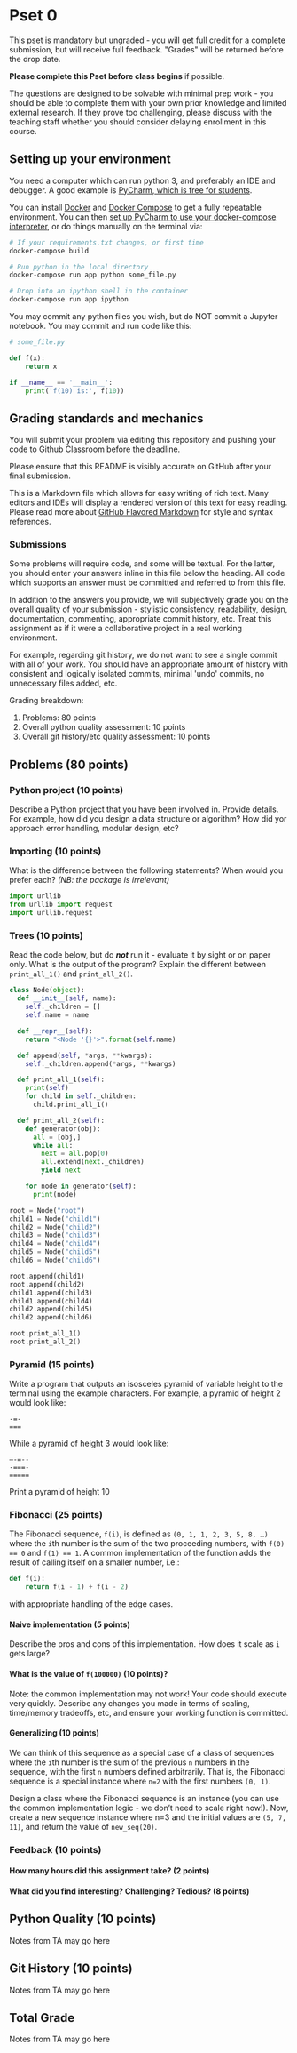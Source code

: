 # Pset 0

This pset is mandatory but ungraded - you will get full credit for a complete
submission, but will receive full feedback.  "Grades" will be returned before
the drop date.

**Please complete this Pset before class begins** if possible.

The questions are designed to be solvable with minimal prep work - you should be
able to complete them with your own prior knowledge and limited external
research. If they prove too challenging, please discuss with the teaching staff
whether you should consider delaying enrollment in this course.

## Setting up your environment

You need a computer which can run python 3, and preferably an IDE and debugger.
A good example is
[PyCharm, which is free for students](https://www.jetbrains.com/student/).

You can install [Docker](https://docs.docker.com/install/) and
[Docker Compose](https://docs.docker.com/compose/install/) to get a fully
repeatable environment.  You can then [set up PyCharm to use your docker-compose
interpreter](https://www.jetbrains.com/help/pycharm/docker-compose.html), or do
things manually on the terminal via:

```bash
# If your requirements.txt changes, or first time
docker-compose build

# Run python in the local directory
docker-compose run app python some_file.py

# Drop into an ipython shell in the container
docker-compose run app ipython
```

You may commit any python files you wish, but do NOT commit a Jupyter notebook.
You may commit and run code like this:

```python
# some_file.py

def f(x):
    return x

if __name__ == '__main__':
    print('f(10) is:', f(10))
```

## Grading standards and mechanics

You will submit your problem via editing this repository and pushing your code
to Github Classroom before the deadline.

Please ensure that this README is visibly accurate on GitHub after your final
submission.

This is a Markdown file which allows for easy writing of rich text.  Many
editors and IDEs will display a rendered version of this text for easy reading.
Please read more about
[GitHub Flavored Markdown](https://guides.github.com/features/mastering-markdown/)
for style and syntax references.

###  Submissions
Some problems will require code, and some will be textual.  For the latter, you
should enter your answers inline in this file below the heading.  All code which
supports an answer must be committed and referred to from this file.

In addition to the answers you provide, we will subjectively grade you on the
overall quality of your submission - stylistic consistency, readability, design,
documentation, commenting, appropriate commit history, etc.  Treat this
assignment as if it were a collaborative project in a real working environment.

For example, regarding git history, we do not want to see a single commit with
all of your work.  You should have an appropriate amount of history with
consistent and logically isolated commits, minimal 'undo' commits, no
unnecessary files added, etc.

Grading breakdown:

1. Problems: 80 points
2. Overall python quality assessment: 10 points
3. Overall git history/etc quality assessment: 10 points

## Problems (80 points)

### Python project (10 points)

Describe a Python project that you have been involved in. Provide details. For
example, how did you design a data structure or algorithm? How did yor approach
error handling, modular design, etc?

### Importing (10 points)

What is the difference between the following statements? When would you prefer
each? *(NB: the package is irrelevant)*

```python
import urllib
from urllib import request
import urllib.request
```

### Trees (10 points)

Read the code below, but do ***not*** run it - evaluate it by sight or on paper
only.  What is the output of the program? Explain the different between
`print_all_1()` and `print_all_2()`.

```python
class Node(object):
  def __init__(self, name):
    self._children = []
    self.name = name

  def __repr__(self):
    return "<Node '{}'>".format(self.name)

  def append(self, *args, **kwargs):
    self._children.append(*args, **kwargs)

  def print_all_1(self):
    print(self)
    for child in self._children:
      child.print_all_1()

  def print_all_2(self):
    def generator(obj):
      all = [obj,]
      while all:
        next = all.pop(0)
        all.extend(next._children)
        yield next

    for node in generator(self):
      print(node)

root = Node("root")
child1 = Node("child1")
child2 = Node("child2")
child3 = Node("child3")
child4 = Node("child4")
child5 = Node("child5")
child6 = Node("child6")

root.append(child1)
root.append(child2)
child1.append(child3)
child1.append(child4)
child2.append(child5)
child2.append(child6)

root.print_all_1()
root.print_all_2()
```

### Pyramid (15 points)

Write a program that outputs an isosceles pyramid of variable height to the
terminal using the example characters.  For example, a pyramid of height 2 would
look like:

```
-=-
===
```

While a pyramid of height 3 would look like:

```
—-=--
-===-
=====
```

Print a pyramid of height 10

### Fibonacci (25 points)

The Fibonacci sequence, `f(i)`, is defined as `(0, 1, 1, 2, 3, 5, 8, …)` where
the `i`th number is the sum of the two proceeding numbers, with `f(0) == 0` and
`f(1) == 1`.  A common implementation of the function adds the result of
calling itself on a smaller number, i.e.:

```python
def f(i):
    return f(i - 1) + f(i - 2)
```

with appropriate handling of the edge cases.

#### Naive implementation (5 points)

Describe the pros and cons of this implementation.  How does it scale as `i`
gets large?

#### What is the value of `f(100000)` (10 points)?

Note: the common implementation may not work! Your code should
execute very quickly.  Describe any changes you made in terms of scaling,
time/memory tradeoffs, etc, and ensure your working function is committed.

#### Generalizing (10 points)

We can think of this sequence as a special case of a class of sequences where
the `i`th number is the sum of the previous `n` numbers in the sequence, with
the first `n` numbers defined arbitrarily.   That is, the Fibonacci sequence is
a special instance where `n=2` with the first numbers `(0, 1)`.

Design a class where the Fibonacci sequence is an instance (you can use the
common implementation logic - we don’t need to scale right now!). Now, create a
new sequence instance where n=3 and the initial values are `(5, 7, 11)`, and
return the value of `new_seq(20)`.

### Feedback (10 points)

#### How many hours did this assignment take? (2 points)

#### What did you find interesting? Challenging? Tedious? (8 points)

## Python Quality (10 points)
Notes from TA may go here

## Git History (10 points)
Notes from TA may go here

## Total Grade
Notes from TA may go here
